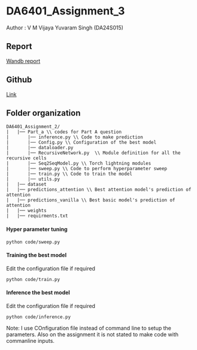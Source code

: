 # DA6401_Assignment_3

Author : V M Vijaya Yuvaram Singh (DA24S015)

## Report
[Wandb report](https://wandb.ai/yuvaramsingh/assignment_3/reports/Assignment-3-Yuvaram--VmlldzoxMjgxOTc1Ng)

## Github
[Link](https://github.com/yuvaramsingh94/DA6401_Assignment_3)

## Folder organization
```
DA6401_Assignment_2/
|   |── Part_a \\ codes for Part A question
|       |── inference.py \\ Code to make prediction
|       |── Config.py \\ Configuration of the best model
|       |── dataloader.py
|       |── RecursiveNetwork.py  \\ Module definition for all the recursive cells  
|       |── Seq2SeqModel.py \\ Torch lightning modules
|       |── sweep.py \\ Code to perform hyperparameter sweep
|       |── train.py \\ Code to train the model
|       |── utils.py
|   |── dataset
|   |── predictions_attention \\ Best attention model's prediction of attention 
|   |── predictions_vanilla \\ Best basic model's prediction of attention
|   |── weights
|   |── requirments.txt 
```

#### Hyper parameter tuning
```
python code/sweep.py
```
#### Training the best model
Edit the configuration file if required
```
python code/train.py
```

#### Inference the best model
Edit the configuration file if required
```
python code/inference.py
```



Note: I use COnfiguration file instead of command line to setup the parameters. Also on the assignment it is not stated to make code with commanline inputs.